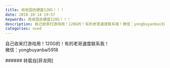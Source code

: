 ```yaml
---
title: 收收固态硬盘120G！！！
date: 2018-10-14 19:57
keywords: 收收固态硬盘120G！！！
description: 自己收来打游戏用！120G的！有的老哥速度联系我！微信：yongbuyanbai5918
categories: used
---
```

<td class="t_f" id="postmessage_2027027">

自己收来打游戏用！120G的！有的老哥速度联系我！<br/>
微信：yongbuyanbai5918<br/>
</td>
###### 转载自[菲龙网]